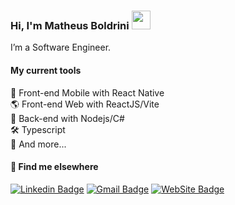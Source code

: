 ### Hi, I'm Matheus Boldrini <img src="https://media.giphy.com/media/hvRJCLFzcasrR4ia7z/giphy.gif" width="30" >

I’m a Software Engineer.

#### My current tools 
📲 Front-end Mobile with React Native  
🌎 Front-end Web with ReactJS/Vite  
📡 Back-end with Nodejs/C#  
🛠️ Typescript  
🧰 And more...  


#### 💬 Find me elsewhere

[![Linkedin Badge](https://img.shields.io/badge/-Linkedin-blue?style=flat-square&logo=Linkedin&logoColor=white&link=https://www.linkedin.com/in/matheusboldrini/)](https://www.linkedin.com/in/matheusboldrini//) 
[![Gmail Badge](https://img.shields.io/badge/-rodrigorgtic@gmail.com-c14438?style=flat-square&logo=Gmail&logoColor=white&link=mailto:hello@mboldrini.com)](mailto:hello@mboldrini.com)
[![WebSite Badge](https://img.shields.io/badge/WebSite-Portfolio-green)](https://www.mboldrini.com)

